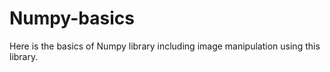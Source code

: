 # Numpy-basics

Here is the basics of Numpy library including image manipulation using this library.
